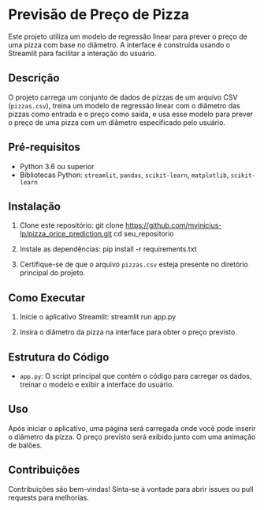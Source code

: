 # Previsão de Preço de Pizza

Este projeto utiliza um modelo de regressão linear para prever o preço de uma pizza com base no diâmetro. A interface é construída usando o Streamlit para facilitar a interação do usuário.

## Descrição

O projeto carrega um conjunto de dados de pizzas de um arquivo CSV (`pizzas.csv`), treina um modelo de regressão linear com o diâmetro das pizzas como entrada e o preço como saída, e usa esse modelo para prever o preço de uma pizza com um diâmetro especificado pelo usuário.

## Pré-requisitos

- Python 3.6 ou superior
- Bibliotecas Python: `streamlit`, `pandas`, `scikit-learn`, `matplotlib`, `scikit-learn`

## Instalação

1. Clone este repositório:
   git clone https://github.com/mvinicius-lp/pizza_price_prediction.git
   cd seu_repositorio

2. Instale as dependências:
   pip install -r requirements.txt

3. Certifique-se de que o arquivo `pizzas.csv` esteja presente no diretório principal do projeto.

## Como Executar

1. Inicie o aplicativo Streamlit:
   streamlit run app.py

2. Insira o diâmetro da pizza na interface para obter o preço previsto.

## Estrutura do Código

- `app.py`: O script principal que contém o código para carregar os dados, treinar o modelo e exibir a interface do usuário.

## Uso

Após iniciar o aplicativo, uma página será carregada onde você pode inserir o diâmetro da pizza. O preço previsto será exibido junto com uma animação de balões.

## Contribuições

Contribuições são bem-vindas! Sinta-se à vontade para abrir issues ou pull requests para melhorias.
